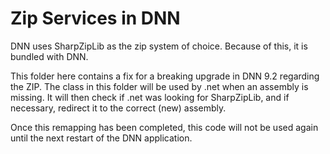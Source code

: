 ﻿# Zip Services in DNN

DNN uses SharpZipLib as the zip system of choice. Because of this, it is bundled with DNN. 

This folder here contains a fix for a breaking upgrade in DNN 9.2 regarding the ZIP. 
The class in this folder will be used by .net when an assembly is missing. 
It will then check if .net was looking for SharpZipLib, and if necessary, 
redirect it to the correct (new) assembly. 

Once this remapping has been completed, this code will not be used again until the next
restart of the DNN application. 